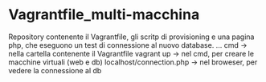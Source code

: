 # Vagrantfile_multi-macchina
Repository contenente il Vagrantfile, gli scritp di provisioning e una pagina php, che eseguono un test di connessione al nuovo database.
...
cmd -> nella cartella contenente il Vagrantfile 
vagrant up -> nel cmd, per creare le macchine virtuali (web e db)
localhost/connection.php -> nel broweser, per vedere la connessione al db

